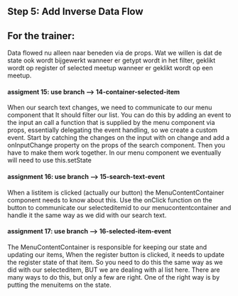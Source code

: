 ## Step 5: Add Inverse Data Flow

## For the trainer:
Data flowed nu alleen naar beneden via de props. Wat we willen is dat de state ook wordt bijgewerkt wanneer er getypt wordt in het filter, geklikt wordt op register of selected meetup wanneer er geklikt wordt op een meetup.

#### assigment 15: use branch --> 14-container-selected-item
When our search text changes, we need to communicate to our menu component that It should filter our list. You can do this by adding an event to the input an call a function that is supplied by the menu component via props, essentially delegating the event handling, so we create a custom event. Start by catching the changes on the input with on change and add a onInputChange property on the props of the search component. Then you have to make them work together.
In our menu component we eventually will need to use this.setState

#### assignment 16: use branch --> 15-search-text-event
When a listitem is clicked (actually our button) the MenuContentContainer component needs to know about this. Use the onClick function on the button to communicate our selecteditemid to our menucontentcontainer and handle it the same way as we did with our search text.

#### assignment 17: use branch --> 16-selected-item-event
The MenuContentContainer is responsible for keeping our state and updating our items, When the register button is clicked, it needs to update the register state of that item. So you need to do this the same way as we did with our selecteditem, BUT we are dealing with al list here. There are many ways to do this, but only a few are right. One of the right way is by putting the menuitems on the state.